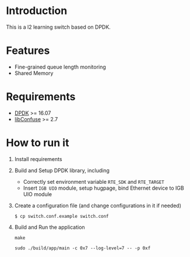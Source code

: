 # Introduction
This is a l2 learning switch based on DPDK.

# Features
* Fine-grained queue length monitoring
* Shared Memory

# Requirements
* [DPDK](http://dpdk.org/) >= 16.07
* [libConfuse](https://github.com/martinh/libconfuse) >= 2.7

# How to run it
1. Install requirements
1. Build and Setup DPDK library, including
    * Correctly set environment variable `RTE_SDK` and `RTE_TARGET`
    * Insert `IGB UIO` module, setup hugpage, bind Ethernet device to IGB UIO module

1. Create a configuration file (and change configurations in it if needed)

    ``$ cp switch.conf.example switch.conf``

1. Build and Run the application

    ``make``

    ``sudo ./build/app/main -c 0x7 --log-level=7 -- -p 0xf``

